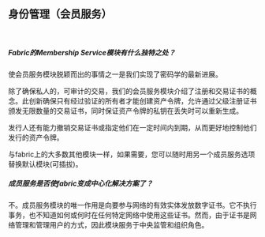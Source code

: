 ## 身份管理（会员服务）
&nbsp;
##### Fabric的Membership Service模块有什么独特之处？

使会员服务模块脱颖而出的事情之一是我们实现了密码学的最新进展。

除了确保私人的，可审计的交易，我们的会员服务模块介绍了注册和交易证书的概念。此创新确保只有经过验证的所有者才能创建资产令牌，允许通过父级注册证书颁发无限数量的交易证书，同时保证资产令牌的私钥在丢失时可以重新生成。

发行人还有能力撤销交易证书或指定他们在一定时间内到期，从而更好地控制他们发行的资产令牌。

与fabric上的大多数其他模块一样，如果需要，您可以随时用另一个成员服务选项替换默认模块(可插拔)。

##### 成员服务是否使fabric变成中心化解决方案了？

不。成员服务模块的唯一作用是向要参与网络的有效实体发放数字证书。它不执行事务，也不知道如何或何时在任何特定网络中使用这些证书。然而，由于证书是网络管理和管理用户的方式，因此模块服务于中央监管和组织角色。